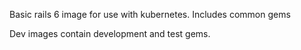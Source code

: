 Basic rails 6 image for use with kubernetes. Includes common gems

Dev images contain development and test gems.
